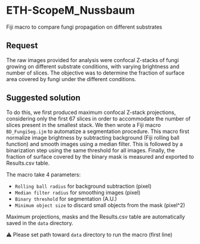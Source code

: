 # ETH-ScopeM_Nussbaum
Fiji macro to compare fungi propagation on different substrates

## Request
The raw images provided for analysis were confocal Z-stacks of fungi growing on different substrate conditions, with varying brightness and number of slices. The objective was to determine the fraction of surface area covered by fungi under the different conditions.

## Suggested solution
To do this, we first produced maximum confocal Z-stack projections, considering only the first 67 slices in order to accommodate the number of slices present in the smallest stack. We then wrote a Fiji macro `BD_FungiSeg.ijm` to automatize a segmentation procedure. This macro first normalize image brightness by subtracting background (Fiji rolling ball function) and smooth images using a median filter. This is followed by a binarization step using the same threshold for all images. Finally, the fraction of surface covered by the binary mask is measured and exported to Results.csv table.

The macro take 4 parameters:
- `Rolling ball radius` for background subtraction (pixel)
- `Median filter radius` for smoothing images (pixel)
- `Binary threshold` for segmentation (A.U.)
- `Minimum object size` to discard small objects from the mask (pixel^2)

Maximum projections, masks and the Results.csv table are automatically saved in the `data` directory. 

⚠️ Please set path toward `data` directory to run the macro (first line) 

